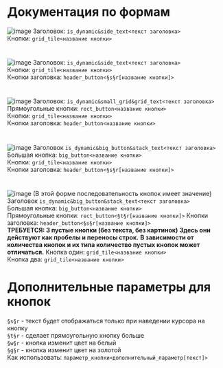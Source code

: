 # Документация по формам

![image](https://user-images.githubusercontent.com/83061703/202968771-69dcac6e-205f-4d0b-bd6f-38198fb78852.png)
Заголовок: ```is_dynamic&side_text<текст заголовка>```  
Кнопки: ```grid_tile<название кнопки>```  

# 
![image](https://user-images.githubusercontent.com/83061703/202969365-f4f1c063-3146-428f-8402-1bbefa8def25.png)
Заголовок: ```is_dynamic&side_text<текст заголовка>```  
Кнопки: ```grid_tile<название кнопки>```  
Кнопки заголовка: ```header_button<§s§r[название кнопки]>```

# 
![image](https://user-images.githubusercontent.com/83061703/202970775-5119837d-e7a3-408d-98c5-4c317bb5c952.png)
Заголовок: ```is_dynamic&small_grid&grid_text<текст заголовка>```  
Прямоугольные кнопки: ```rect_button<название кнопки>```  
Кнопки: ```grid_tile<название кнопки>```  
Кнопки заголовка: ```header_button<название кнопки>```

# 
![image](https://user-images.githubusercontent.com/83061703/202971792-a61ab216-ecb8-4f3e-8be0-fb90713ed039.png)
Заголовок ```is_dynamic&big_button&stack_text<текст заголовка>```  
Большая кнопка: ```big_button<название кнопки>```  
Кнопки: ```grid_tile<название кнопки>```  
Кнопки заголовка: ```header_button<§s§r[название кнопки]>```

# 
![image](https://user-images.githubusercontent.com/83061703/202972785-25ecf8d1-244a-4d98-9712-4430d29a5d07.png)
(В этой форме последовательность кнопок имеет значение)
Заголовок ```is_dynamic&big_button&stack_text<текст заголовка>```  
Большая кнопка: ```big_button<название кнопки>```  
Прямоугольные кнопки: ```rect_button<§t§r[название кнопки]>```
Кнопки заголовка: ```header_button<§s§r[название кнопки]>```  
**ТРЕБУЕТСЯ: 3 пустые кнопки (без текста, без картинок)**
**Здесь они действуют как пробелы и переносы строк.**
**В зависимости от количества кнопок и их типа количество пустых кнопок может отличаться.**
Кнопка один: ```grid_tile<название кнопки>```  
Кнопка два: ```grid_tile<название кнопки>```  

  
# Дополнительные параметры для кнопок
```§s§r``` - текст будет отображаться только при наведении курсора на кнопку  
```§t§r``` - сделает прямоугольную кнопку больше  
```§w§r``` - кнопка изменит цвет на белый  
```§g§r``` - кнопка изменит цвет на золотой  
Как использовать: ```параметр_кнопки<дополнительный_параметр[текст]>```
